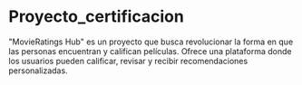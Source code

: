 # Proyecto_certificacion
"MovieRatings Hub" es un proyecto que busca revolucionar la forma en que las personas encuentran y califican películas. Ofrece una plataforma donde los usuarios pueden calificar, revisar y recibir recomendaciones personalizadas.

